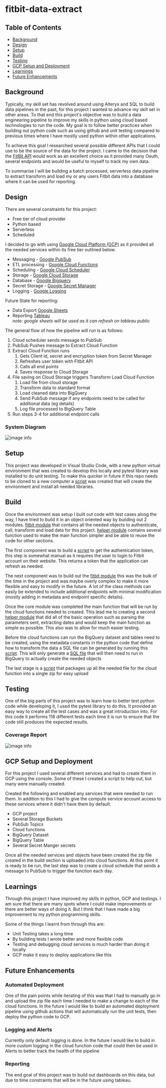 
# fitbit-data-extract <!-- omit from toc -->
## Table of Contents <!-- omit from toc -->
- [Background](#background)
- [Design](#design)
- [Setup](#setup)
- [Build](#build)
- [Testing](#testing)
- [GCP Setup and Deployment](#gcp-setup-and-deployment)
- [Learnings](#learnings)
- [Future Enhancements](#future-enhancements)
## Background
Typically, my skill set has revolved around using Alteryx and SQL to build data pipelines in the past, for this project I wanted to advance my skill set in other areas. To that end this project's objective was to build a data engineering pipeline to improve my skills in python using cloud based technologies to run the code. My goal is to follow better practices when building out python code such as using github and unit testing compared to previous times where I have mostly used python within other applications.

To achieve this goal I researched several possible different APIs that I could use to be the source of the data for the project. I came to the decision that the [FitBit API](https://dev.fitbit.com/build/reference/web-api/) would work as an excellent choice as it provided many Oauth, several endpoints and would be useful to myself to track my own data.

To summarise I will be building a batch processed, serverless data pipeline to extract transform and load my or any users Fitbit data into a database where it can be used for reporting. 

## Design
There are several constraints for this project:
- Free tier of cloud provider
- Python based
- Serverless
- Scheduled 

I decided to go with using [Google Cloud Platform (GCP)](https://cloud.google.com/) as it provided all the needed services within its free tier outlined below.

- Messaging - [Google PubSub](https://cloud.google.com/pubsub)
- ETL processing - [Google Cloud Functions](https://cloud.google.com/functions)
- Scheduling - [Google Cloud Scheduler](https://cloud.google.com/scheduler)
- Storage - [Google Cloud Storage](https://cloud.google.com/storage)
- Database - [Google Bigquery](https://cloud.google.com/bigquery)
- Secret Storage - [Google Secret Manager](https://cloud.google.com/secret-manager)
- Logging - [Google Logging](https://cloud.google.com/logging)

Future State for reporting:
- Data Export [Google Sheets](https://www.google.com.au/sheets/about/)
- Reporting [Tableau](https://www.tableau.com/)
<br>*note: google sheets will be used as it can refresh on tableau public*

The general flow of how the pipeline will run is as follows: <br>
1. Cloud scheduler sends message to PubSub
2. PubSub Pushes message to Extract Cloud Function
3. Extract Cloud Function runs
   1. Gets Client id, secret and encryption token from Secret Manager
   2. Refreshes user token with Fitbit API
   3. Calls all end points
   4. Saves response to Cloud Storage
4. File saving on Cloud Storage triggers Transform Load Cloud Function
   1. Load file from cloud storage
   2. Transform data to standard format
   3. Load cleaned data into BigQuery
   4. Send PubSub message if any endpoints need to be called for additional data (eg details)
   5. Log file processed to BigQuery Table
5. Run steps 3-4 for additional endpoint calls 

### System Diagram <!-- omit from toc -->
![image info](./Documents/Images/fitbit_diagram.png)

## Setup
This project was developed in Visual Studio Code, with a new python virtual environment that was created to develop this locally and pytest library was installed to do unit testing. To make this quicker in future if this repo needs to be cloned to a new computer a [script](./Scripts/create_dev_env.ps1) was created that will create the environment and install all needed libraries. 

## Build
Once the environment was setup I built out code with test cases along the way, I have tried to build it in an object oriented way by building out 2 modules. [fitbit module](./Source/FitbitExtract/fitbit) that contains all the needed objects to  authenticate, call, transform and load data for this project. [helper module](./Source/FitbitExtract/helper) contains several function used to make the main function simpler and be able to reuse the code for other sections.

The first component was to build a [script](./Scripts/local_fitbit_authorise_main.py) to get the authentication token, this step is somewhat manual as it requires the user to login to Fitbit account on their website. This returns a token that the application can refresh as needed. 

The next component was to build out the [fitbit module](./Source/FitbitExtract/fitbit) this was the bulk of the time in the project and was maybe overly complex to make it more flexible and easy to modify in the future. A lot of the class methods can easily be extended to include additional endpoints with minimal modification (mostly adding in metadata and endpoint specific details).

Once the core module was completed the main function that will be run by the cloud functions needed to created. This lead me to creating a second [helper module](./Source/FitbitExtract/helper) that did all of the basic operation such as parsing the parameters sent, extracting dates and would keep the main function as simple as possible. This also was to allow for much easier testing. 

Before the cloud functions can run the BigQuery dataset and tables need to be created, using the metadata constants in the python code that define how to transform the data a SQL file can be generated by running this [script](./Scripts/create_sql_files.py). This will only generate a [SQL file](./Source/BigQuerySQL/create_tables.sql) that will then need to run in BigQuery to actually create the needed objects

The last stage is a [script](./Scripts/create_cloud_function_zip.py) that packages up all the needed file for the cloud function into a single zip for easy upload
## Testing
One of the big parts of this project was to learn how to better test python code while developing it, I used the pytest library to do this. It provided an easy way to create all the test cases and was a great introduction into. For this code it performs 118 different tests each time it is run to ensure that the code still produces the expected results.
### Coverage Report <!-- omit from toc -->
![image info](./Documents/Images/coverage_report.png)

## GCP Setup and Deployment
For this project I used several different services and had to create them in GCP using the console. Some of these I created a script to help out, but many were manually created.

Created the following and enabled any services that were needed to run them. In addition to this I had to give the compute service account access to these services where it didn't have them by default.
- GCP project
- Several Storage Buckets
- PubSub Topics
- Cloud functions
- BigQuery Dataset
- BigQuery Table
- Several Secret Manger secrets

Once all the needed services and objects have been created the zip file created in the build section is uploaded into cloud functions. At this point it is ready to be run, the last step was to create a cloud schedule that sends a message to PubSub to trigger the function each day.

## Learnings
Through this project I have improved my skills in python, GCP and testings. I am sure that there are many spots where I could make improvements or there are better ways of doing it. But I think that I have made a big improvement to my python programming skills.

Some of the things I learnt from through this are:<br>
- Unit Testing takes a long time
- By building tests I wrote better and more flexible code 
- Testing and debugging cloud services is much harder than doing it locally
- GCP make it easy to deploy applications like this

## Future Enhancements
### Automated Deployment <!-- omit from toc -->
One of the pain points while iterating of this was that I had to manually go in and upload the zip file each time I needed to make a change to each of the cloud functions. In the future I would like to build an automated deployment pipeline using github actions that will automatically run the unit tests, then deploy the python code to GCP.
### Logging and Alerts <!-- omit from toc -->
Currently only default logging is done. In the future I would like to build in more custom logging in the cloud function code that could then be used in Alerts to better track the health of the pipeline
### Reporting <!-- omit from toc -->
The end goal of this project was to build out dashboards on this data, but due to time constraints that will be in the future using tableau.
